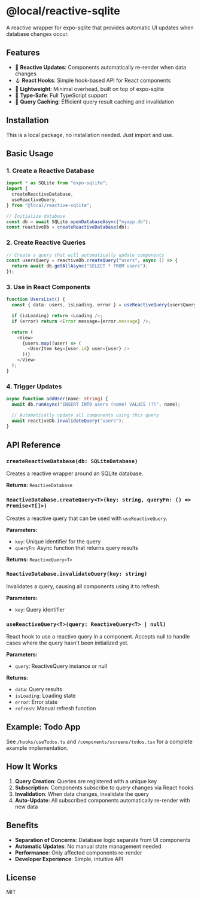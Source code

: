 # @local/reactive-sqlite

A reactive wrapper for expo-sqlite that provides automatic UI updates when database changes occur.

## Features

- 🔄 **Reactive Updates**: Components automatically re-render when data changes
- 🪝 **React Hooks**: Simple hook-based API for React components
- 🚀 **Lightweight**: Minimal overhead, built on top of expo-sqlite
- 🎯 **Type-Safe**: Full TypeScript support
- 💾 **Query Caching**: Efficient query result caching and invalidation

## Installation

This is a local package, no installation needed. Just import and use.

## Basic Usage

### 1. Create a Reactive Database

```typescript
import * as SQLite from "expo-sqlite";
import {
  createReactiveDatabase,
  useReactiveQuery,
} from "@local/reactive-sqlite";

// Initialize database
const db = await SQLite.openDatabaseAsync("myapp.db");
const reactiveDb = createReactiveDatabase(db);
```

### 2. Create Reactive Queries

```typescript
// Create a query that will automatically update components
const usersQuery = reactiveDb.createQuery("users", async () => {
  return await db.getAllAsync("SELECT * FROM users");
});
```

### 3. Use in React Components

```typescript
function UsersList() {
  const { data: users, isLoading, error } = useReactiveQuery(usersQuery);

  if (isLoading) return <Loading />;
  if (error) return <Error message={error.message} />;

  return (
    <View>
      {users.map((user) => (
        <UserItem key={user.id} user={user} />
      ))}
    </View>
  );
}
```

### 4. Trigger Updates

```typescript
async function addUser(name: string) {
  await db.runAsync("INSERT INTO users (name) VALUES (?)", name);

  // Automatically update all components using this query
  await reactiveDb.invalidateQuery("users");
}
```

## API Reference

### `createReactiveDatabase(db: SQLiteDatabase)`

Creates a reactive wrapper around an SQLite database.

**Returns:** `ReactiveDatabase`

### `ReactiveDatabase.createQuery<T>(key: string, queryFn: () => Promise<T[]>)`

Creates a reactive query that can be used with `useReactiveQuery`.

**Parameters:**

- `key`: Unique identifier for the query
- `queryFn`: Async function that returns query results

**Returns:** `ReactiveQuery<T>`

### `ReactiveDatabase.invalidateQuery(key: string)`

Invalidates a query, causing all components using it to refresh.

**Parameters:**

- `key`: Query identifier

### `useReactiveQuery<T>(query: ReactiveQuery<T> | null)`

React hook to use a reactive query in a component. Accepts null to handle cases where the query hasn't been initialized yet.

**Parameters:**

- `query`: ReactiveQuery instance or null

**Returns:**

- `data`: Query results
- `isLoading`: Loading state
- `error`: Error state
- `refresh`: Manual refresh function

## Example: Todo App

See `/hooks/useTodos.ts` and `/components/screens/todos.tsx` for a complete example implementation.

## How It Works

1. **Query Creation**: Queries are registered with a unique key
2. **Subscription**: Components subscribe to query changes via React hooks
3. **Invalidation**: When data changes, invalidate the query
4. **Auto-Update**: All subscribed components automatically re-render with new data

## Benefits

- **Separation of Concerns**: Database logic separate from UI components
- **Automatic Updates**: No manual state management needed
- **Performance**: Only affected components re-render
- **Developer Experience**: Simple, intuitive API

## License

MIT
